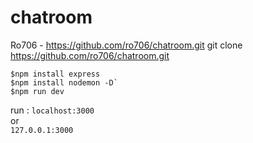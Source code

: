 # chatroom
Ro706 - https://github.com/ro706/chatroom.git
git clone https://github.com/ro706/chatroom.git
```cd chatroom <br>
$npm install express 
$npm install nodemon -D` 
$npm run dev 
```
run :
`localhost:3000`<br>
or <br>
`127.0.0.1:3000`


